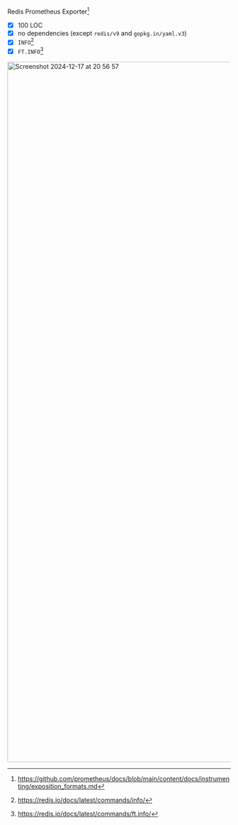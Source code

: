 Redis Prometheus Exporter[^1]

- [x] 100 LOC
- [x] no dependencies (except `redis/v9` and `gopkg.in/yaml.v3`)
- [x] `INFO`[^2]
- [x] `FT.INFO`[^3]

<img width="1581" alt="Screenshot 2024-12-17 at 20 56 57" src="https://github.com/user-attachments/assets/87407e59-4c97-4101-af9c-e1efdd94bbe9" />

[^1]: https://github.com/prometheus/docs/blob/main/content/docs/instrumenting/exposition_formats.md
[^2]: https://redis.io/docs/latest/commands/info/
[^3]: https://redis.io/docs/latest/commands/ft.info/

